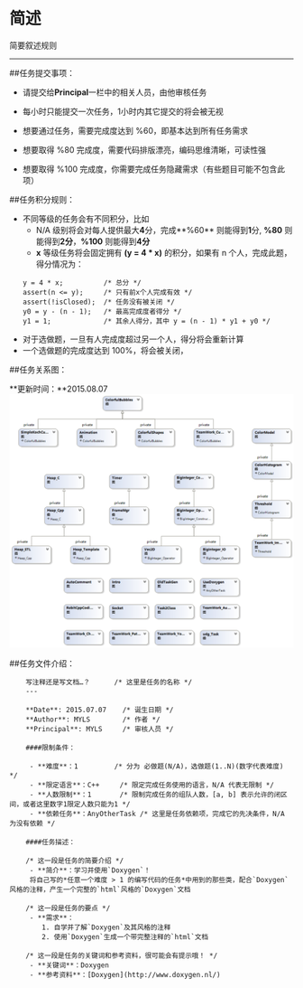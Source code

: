 简述
===

简要叙述规则

---

##任务提交事项：
 - 请提交给**Principal**一栏中的相关人员，由他审核任务

 - 每小时只能提交一次任务，1小时内其它提交的将会被无视
 - 想要通过任务，需要完成度达到 %60，即基本达到所有任务需求
 - 想要取得 %80 完成度，需要代码排版漂亮，编码思维清晰，可读性强
 - 想要取得 %100 完成度，你需要完成任务隐藏需求（有些题目可能不包含此项）

##任务积分规则：
 - 不同等级的任务会有不同积分，比如 
 	- N/A 级别将会对每人提供最大**4**分，完成**%60** 则能得到**1**分, **%80** 则能得到**2分**，**%100** 则能得到**4分**
 	- **x** 等级任务将会固定拥有 **(y = 4 * x)** 的积分，如果有 n 个人，完成此题，得分情况为：
 	```
 	y = 4 * x;			/* 总分 */
 	assert(n <= y);		/* 只有前x个人完成有效 */
 	assert(!isClosed);	/* 任务没有被关闭 */
	y0 = y - (n - 1);	/* 最高完成度者得分 */
	y1 = 1;				/* 其余人得分，其中 y = (n - 1) * y1 + y0 */
 	```
 - 对于选做题，一旦有人完成度超过另一个人，得分将会重新计算
 - 一个选做题的完成度达到 100%，将会被关闭，


##任务关系图：

**更新时间：**2015.08.07
![TaskDiagram](../img/TaskDiagram.png)


##任务文件介绍：

		写注释还是写文档…？		/* 这里是任务的名称 */
		---

		**Date**: 2015.07.07 	/* 诞生日期 */
		**Author**: MYLS 		/* 作者 */
		**Principal**: MYLS 	/* 审核人员 */

		####限制条件：

		 - **难度**：1			/* 分为 必做题(N/A)，选做题(1..N)(数字代表难度) */
		 - **限定语言**：C++		/* 限定完成任务使用的语言，N/A 代表无限制 */
		 - **人数限制**：1		/* 限制完成任务的组队人数，[a, b] 表示允许的闭区间，或者这里数字1限定人数只能为1 */
		 - **依赖任务**：AnyOtherTask /* 这里是任务依赖项，完成它的先决条件，N/A 为没有依赖 */

		####任务描述：

		/* 这一段是任务的简要介绍 */
		 - **简介**：学习并使用`Doxygen`！
		 将自己写的*任意一个难度 > 1 的编写代码的任务*中用到的那些类，配合`Doxygen`风格的注释，产生一个完整的`html`风格的`Doxygen`文档
		
		/* 这一段是任务的要点 */
		 - **需求**：
		    1. 自学并了解`Doxygen`及其风格的注释
		    2. 使用`Doxygen`生成一个带完整注释的`html`文档

		/* 这一段是任务的关键词和参考资料，很可能会有提示哦！ */
		 - **关键词**：Doxygen
		 - **参考资料**：[Doxygen](http://www.doxygen.nl/)


